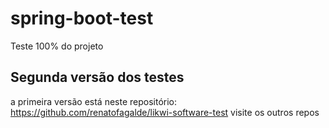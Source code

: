 # spring-boot-test
Teste 100% do projeto

## Segunda versão dos testes
a primeira versão está neste repositório: https://github.com/renatofagalde/likwi-software-test
visite os outros repos
